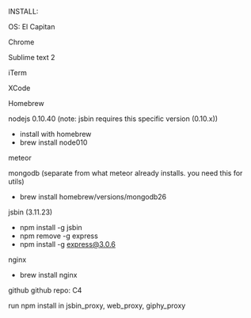 INSTALL:

OS: El Capitan

Chrome

Sublime text 2

iTerm

XCode

Homebrew

nodejs 0.10.40 (note: jsbin requires this specific version (0.10.x))
- install with homebrew
- brew install node010

meteor

mongodb (separate from what meteor already installs. you need this for utils)
- brew install homebrew/versions/mongodb26

jsbin (3.11.23)
- npm install -g jsbin
- npm remove -g express
- npm install -g express@3.0.6

nginx
- brew install nginx

github
github repo: C4

run npm install in jsbin_proxy, web_proxy, giphy_proxy